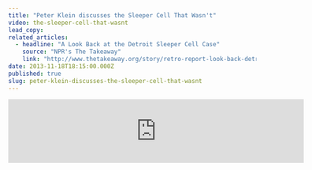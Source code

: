 ```yaml
---
title: "Peter Klein discusses the Sleeper Cell That Wasn't"
video: the-sleeper-cell-that-wasnt
lead_copy:
related_articles:
  - headline: "A Look Back at the Detroit Sleeper Cell Case"
    source: "NPR's The Takeaway"
    link: "http://www.thetakeaway.org/story/retro-report-look-back-detroit-sleeper-cell/"
date: 2013-11-18T18:15:00.000Z
published: true
slug: peter-klein-discusses-the-sleeper-cell-that-wasnt
---
```

<iframe width="600" height="130" frameborder="0" scrolling="no" src="https://www.wnyc.org/widgets/ondemand_player/takeaway/#file=%2Faudio%2Fxspf%2F331306%2F"></iframe>

